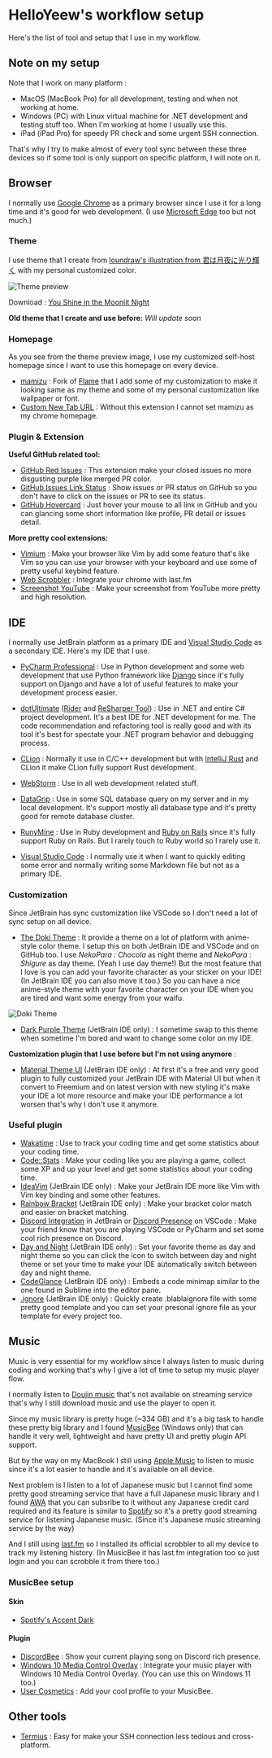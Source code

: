 # HelloYeew's workflow setup

Here's the list of tool and setup that I use in my workflow.

## Note on my setup

Note that I work on many platform :
- MacOS (MacBook Pro) for all development, testing and when not working at home.
- Windows (PC) with Linux virtual machine for .NET development and testing stuff too. When I'm working at home I usually use this.
- iPad (iPad Pro) for speedy PR check and some urgent SSH connection.

That's why I try to make almost of every tool sync between these three devices so if some tool is only support on specific platform, I will note on it.

## Browser

I normally use [Google Chrome](https://www.google.com/chrome/) as a primary browser since I use it for a long time and it's good for web development. (I use [Microsoft Edge](https://www.microsoft.com/en-us/windows/microsoft-edge) too but not much.)

### Theme

I use theme that I create from [loundraw's illustration from 君は月夜に光り輝く](https://www.pixiv.net/en/artworks/61606801) with my personal customized color.

![Theme preview](img/chrome-theme-screenshot.png)

Download : [You Shine in the Moonlit Night](theme/You-Shine-in-the-Moonlit-Night.crx)

**Old theme that I create and use before:**
*Will update soon*

### Homepage

As you see from the theme preview image, I use my customized self-host homepage since I want to use this homepage on every device.

- [mamizu](https://github.com/HelloYeew/mamizu) : Fork of [Flame](https://github.com/pawelmalak/flame) that I add some of my customization to make it looking same as my theme and some of my personal customization like wallpaper or font.
- [Custom New Tab URL](https://chrome.google.com/webstore/detail/custom-new-tab-url/mmjbdbjnoablegbkcklggeknkfcjkjia) : Without this extension I cannot set mamizu as my chrome homepage.

### Plugin & Extension

**Useful GitHub related tool:**

- [GitHub Red Issues](https://chrome.google.com/webstore/detail/github-red-issues/kjbbjibfgnnfdeabgmbieapkhpojikpc) : This extension make your closed issues no more disgusting purple like merged PR color.
- [GitHub Issues Link Status](https://chrome.google.com/webstore/detail/github-issue-link-status/nbiddhncecgemgccalnoanpnenalmkic) : Show issues or PR status on GitHub so you don't have to click on the issues or PR to see its status.
- [GitHub Hovercard](https://chrome.google.com/webstore/detail/github-hovercard/mmoahbbnojgkclgceahhakhnccimnplk) : Just hover your mouse to all link in GitHub and you can glancing some short information like profile, PR detail or issues detail.

**More pretty cool extensions:**

- [Vimium](https://chrome.google.com/webstore/detail/vimium/dbepggeogbaibhgnhhndojpepiihcmeb) : Make your browser like Vim by add some feature that's like Vim so you can use your browser with your keyboard and use some of pretty useful keybind feature.
- [Web Scrobbler](https://chrome.google.com/webstore/detail/web-scrobbler/hhinaapppaileiechjoiifaancjggfjm) : Integrate your chrome with last.fm
- [Screenshot YouTube](https://chrome.google.com/webstore/detail/screenshot-youtube/gjoijpfmdhbjkkgnmahganhoinjjpohk) : Make your screenshot from YouTube more pretty and high resolution.

## IDE

I normally use JetBrain platform as a primary IDE and [Visual Studio Code](https://code.visualstudio.com/) as a secondary IDE. Here's my IDE that I use.

- [PyCharm Professional](https://www.jetbrains.com/pycharm/) : Use in Python development and some web development that use Python framework like [Django](https://www.djangoproject.com/) since it's fully support on Django and have a lot of useful features to make your development process easier.
- [dotUltimate](https://www.jetbrains.com/dotnet/) ([Rider](https://jetbrains.com/rider/) and [ReSharper Tool](https://jetbrains)) : Use in .NET and entire C# project development. It's a best IDE for .NET development for me. The code recommendation and refactoring tool is really good and with its tool it's best for spectate your .NET program behavior and debugging process.
- [CLion](https://www.jetbrains.com/clion/) : Normally it use in C/C++ development but with [IntelliJ Rust](https://intellij-rust.github.io/) and CLion it make CLion fully support Rust development.
- [WebStorm](https://www.jetbrains.com/webstorm/) : Use in all web development related stuff.
- [DataGrip](https://www.jetbrains.com/datagrip/) : Use in some SQL database query on my server and in my local development. It's support mostly all database type and it's pretty good for remote database cluster.
- [RunyMine](https://www.jetbrains.com/runymine/) : Use in Ruby development and [Ruby on Rails](https://rubyonrails.org/) since it's fully support Ruby on Rails. But I rarely touch to Ruby world so I rarely use it.

- [Visual Studio Code](https://code.visualstudio.com/) : I normally use it when I want to quickly editing some error and normally writing some Markdown file but not as a primary IDE.

### Customization

Since JetBrain has sync customization like VSCode so I don't need a lot of sync setup on all device.

- [The Doki Theme](https://doki-theme.unthrottled.io/) : It provide a theme on a lot of platform with anime-style color theme. I setup this on both JetBrain IDE and VSCode and on GitHub too. I use *NekoPara : Chocola* as night theme and *NekoPara : Shigure* as day theme. (Yeah I use day theme!) But the most feature that I love is you can add your favorite character as your sticker on your IDE! (In JetBrain IDE you can also move it too.) So you can have a nice anime-style theme with your favorite character on your IDE when you are tired and want some energy from your waifu.

![Doki Theme](img/doki-theme-jetbrain.png)

- [Dark Purple Theme](https://plugins.jetbrains.com/plugin/12100-dark-purple-theme) (JetBrain IDE only) : I sometime swap to this theme when sometime I'm bored and want to change some color on my IDE.

**Customization plugin that I use before but I'm not using anymore** :
- [Material Theme UI](https://plugins.jetbrains.com/plugin/8006-material-theme-ui) (JetBrain IDE only) : At first it's a free and very good plugin to fully customized your JetBrain IDE with Material UI but when it convert to Freemium and on latest version with new styling it's make your IDE a lot more resource and make your IDE performance a lot worsen that's why I don't use it anymore.

### Useful plugin

- [Wakatime](https://wakatime.com/) : Use to track your coding time and get some statistics about your coding time.
- [Code::Stats](https://codestats.net/) : Make your coding like you are playing a game, collect some XP and up your level and get some statistics about your coding time.
- [IdeaVim](https://plugins.jetbrains.com/plugin/164-ideavim/) (JetBrain IDE only) : Make your JetBrain IDE more like Vim with Vim key binding and some other features.
- [Rainbow Bracket](https://plugins.jetbrains.com/plugin/10080-rainbow-brackets) (JetBrain IDE only) : Make your bracket color match and easier on bracket matching.
- [Discord Integration](https://plugins.jetbrains.com/plugin/10233-discord-integration) in JetBrain or [Discord Presence](https://marketplace.visualstudio.com/items?itemName=icrawl.discord-vscode) on VSCode : Make your friend know that you are playing VSCode or PyCharm and set some cool rich presence on Discord.
- [Day and Night](https://plugins.jetbrains.com/plugin/12006-day-and-night) (JetBrain IDE only) : Set your favorite theme as day and night theme so you can click the icon to switch between day and night theme or set your time to make your IDE automatically switch between day and night theme.
- [CodeGlance](https://plugins.jetbrains.com/plugin/7275-codeglance) (JetBrain IDE only) : Embeds a code minimap similar to the one found in Sublime into the editor pane.
- [.ignore](https://plugins.jetbrains.com/plugin/7495--ignore) (JetBrain IDE only) : Quickly create .blablaignore file with some pretty good template and you can set your presonal ignore file as your template for every project too.

## Music

Music is very essential for my workflow since I always listen to music during coding and working that's why I give a lot of time to setup my music player flow.

I normally listen to [Doujin music](https://en.wikipedia.org/wiki/Doujin_music) that's not available on streaming service that's why I still download music and use the player to open it.

Since my music library is pretty huge (~334 GB) and it's a big task to handle these pretty big library and I found [MusicBee](https://www.musicbee.org/) (Windows only) that can handle it very well, lightweight and have pretty UI and pretty plugin API support.

But by the way on my MacBook I still using [Apple Music](https://www.apple.com/music/) to listen to music since it's a lot easier to handle and it's available on all device.

Next problem is I listen to a lot of Japanese music but I cannot find some pretty good streaming service that have a full Japanese music library and I found [AWA](https://awa.fm/) that you can subsribe to it without any Japanese credit card required and its feature is similar to [Spotify](https://www.spotify.com/) so it's a pretty good streaming service for listening Japanese music. (Since it's Japanese music streaming service by the way)

And I still using [last.fm](https://last.fm) so I installed its official scrobbler to all my device to track my listening history. (In MusicBee it has last.fm integration too so just login and you can scrobble it from there too.)

### MusicBee setup

#### Skin

- [Spotify's Accent Dark](https://www.getmusicbee.com/addons/skins/91/spotify-039-s-accent-dark/)

#### Plugin

- [DiscordBee](https://www.getmusicbee.com/addons/plugins/156/discordbee/) : Show your current playing song on Discord rich presence.
- [Windows 10 Media Control Overlay](https://www.getmusicbee.com/addons/plugins/98/windows-10-media-control-overlay/) : Integrate your music player with Windows 10 Media Control Overlay. (You can use this on Windows 11 too.)
- [User Cosmetics](https://www.getmusicbee.com/addons/plugins/358/musicbee-usercosmetics/) : Add your cool profile to your MusicBee.

## Other tools

- [Termius](https://termius.com/) : Easy for make your SSH connection less tedious and cross-platform.
